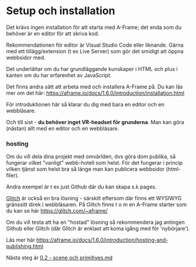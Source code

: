 # Setup och installation

Det krävs ingen installation för att starta med A-Frame; det enda som du behöver är en editor för att skriva kod.

Rekommendationen för editor är Visual Studio Code eller liknande. Gärna med ett tillägg/extension (t ex Live Server) som gör det smidigt att öppna webbsidor med.

Det underlättar om du har grundläggande kunskaper i HTML och plus i kanten om du har erfarenhet av JavaScript.


Det finns andra sätt att arbeta med och installera A-Frame på.
Du kan läs mer om det här: https://aframe.io/docs/1.6.0/introduction/installation.html

För introduktionen här så klarar du dig med bara en editor och en webbläsare.

Och till sist - **du behöver inget VR-headset för grunderna**. Man kan göra (nästan) allt med en editor och en webbläsare.




### hosting

Om du vill dela dina projekt med omvärlden, dvs göra dom publika, så fungerar vilket "vanligt" webb-hotell som helst.
För det fungerar i princip vilken tjänst som helst bra så länge man kan publicera webbsidor (html-filer).

Andra exempel är t ex just Github där du kan skapa s.k pages.

[Glitch](https://glitch.com/) är också en bra lösning - särskilt eftersom där finns ett WYSIWYG gränssitt direk i webbläsaren.
På Glitch finns t o m en A-Frame starter som du kan se här https://glitch.com/~aframe/

Om du vill testa att ha en "hostad" lösning så rekommendera jag antingen Github eller Glitch (där Glitch är enklast att koma igång med för 'nybörjare').

Läs mer här https://aframe.io/docs/1.6.0/introduction/hosting-and-publishing.html


Nästa steg är [0.2 - scene och primitives.md](https://github.com/mattische/aframe-intro/blob/b9d11e88fd5d9ed035c146ae53af45fc172302fb/0%20-%20start/0.2%20-%20scene%20och%20primitives.md)
